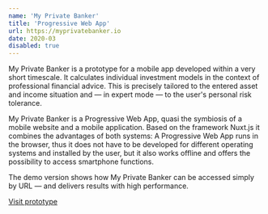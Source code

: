 ```yaml
---
name: 'My Private Banker'
title: 'Progressive Web App'
url: https://myprivatebanker.io
date: 2020-03
disabled: true
---
```

My Private Banker is a prototype for a mobile app developed within a very short timescale. It calculates individual investment models in the context of professional financial advice. This is precisely tailored to the entered asset and income situation and — in expert mode — to the user's personal risk tolerance.

My Private Banker is a <span class="code">Progressive Web App</span>, quasi the symbiosis of a mobile website and a mobile application. Based on the framework <span class="code">Nuxt.js</span> it combines the advantages of both systems: A Progressive Web App runs in the browser, thus it does not have to be developed for different operating systems and installed by the user, but it also works offline and offers the possibility to access smartphone functions.

The demo version shows how My Private Banker can be accessed simply by URL — and delivers results with high performance.

[Visit prototype](https://myprivatebanker.io/)
